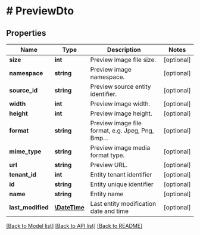 # # PreviewDto

## Properties

Name | Type | Description | Notes
------------ | ------------- | ------------- | -------------
**size** | **int** | Preview image file size. | [optional]
**namespace** | **string** | Preview image namespace. | [optional]
**source_id** | **string** | Preview source entity identifier. | [optional]
**width** | **int** | Preview image width. | [optional]
**height** | **int** | Preview image height. | [optional]
**format** | **string** | Preview image file format, e.g. Jpeg, Png, Bmp... | [optional]
**mime_type** | **string** | Preview image media format type. | [optional]
**url** | **string** | Preview URL. | [optional]
**tenant_id** | **int** | Entity tenant identifier | [optional]
**id** | **string** | Entity unique identifier | [optional]
**name** | **string** | Entity name | [optional]
**last_modified** | [**\DateTime**](\DateTime.md) | Last entity modification date and time | [optional]

[[Back to Model list]](../../README.md#models) [[Back to API list]](../../README.md#endpoints) [[Back to README]](../../README.md)
